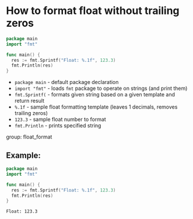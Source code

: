 # How to format float without trailing zeros

```go
package main
import "fmt"

func main() {
  res := fmt.Sprintf("Float: %.1f", 123.3)
  fmt.Println(res)
}
```

- `package main` - default package declaration
- `import "fmt"` - loads `fmt` package to operate on strings (and print them)
- `fmt.Sprintf(` - formats given string based on a given template and return result
- `%.1f` - sample float formatting template (leaves 1 decimals, removes trailing zeros)
- `123.3` - sample float number to format
- `fmt.Println` - prints specified string

group: float_format

## Example: 
```go
package main
import "fmt"

func main() {
  res := fmt.Sprintf("Float: %.1f", 123.3)
  fmt.Println(res)
}
```
```
Float: 123.3

```

